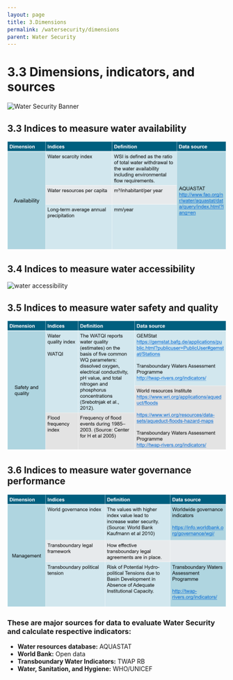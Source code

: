 ```yaml
---
layout: page
title: 3.Dimensions
permalink: /watersecurity/dimensions
parent: Water Security
---
```

# 3.3 Dimensions, indicators, and sources

![Water Security Banner](~/assets/water-dimensions.png)

## 3.3 **Indices to measure water availability**

![Water availability](/assets/availability_dimension.png)

## 3.4 **Indices to measure water accessibility**

![water accessibility](/wef-nexus-online-course/assets/accessibility_dimension.png)

## 3.5 **Indices to measure water safety and quality**

![water safety and quality](/assets/quality_dimension.png)

## 3.6 **Indices to measure water governance performance**

![water governance](/assets/governance_dimension.png)

### **These are major sources for data to evaluate Water Security and calculate respective indicators:**

- **Water resources database:** AQUASTAT
- **World Bank:** Open data
- **Transboundary Water Indicators:** TWAP RB
- **Water, Sanitation, and Hygiene:** WHO/UNICEF